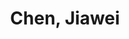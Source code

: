 ---
layout: profile
title: Chen, Jiawei
name: Chen, Jiawei
role: Ph.D.
image: /assets/img/team/headimage.png
permalink: /team/chen-jiawei/
email: chen.jiawei@zgci.ac.cn
education:
  - degree: Ph.D. Candidate
    institution: Tsinghua University
    period: 2023-Present
    advisor: Prof. XXX
  - degree: M.Sc. in Computer Science
    institution: Tsinghua University
    period: 2020-2023
  - degree: B.Sc. in Computer Science
    institution: Tsinghua University
    period: 2016-2020
research_areas:
  - Reinforcement Learning
  - Machine Learning
  - Artificial Intelligence
  - Embodied AI
biography: |
  Chen Jiawei is a Ph.D. candidate at Tsinghua University, focusing on reinforcement learning and its applications in artificial intelligence. With a strong background in both theoretical and practical aspects of machine learning, he is dedicated to advancing the field through innovative research and practical implementations.
  
  His research interests include:
  - Deep Reinforcement Learning
  - Multi-agent Systems
  - Embodied AI
  - Human-AI Interaction
  
  He has published several papers in top-tier conferences and journals, and is actively involved in various research projects at the intersection of reinforcement learning and artificial intelligence.
publications:
  - title: "A Novel Approach to Reinforcement Learning in Dynamic Environments"
    authors: "Chen, J., Zhang, X., & Wang, L."
    venue: "Journal of Machine Learning Research"
    year: 2023
    doi: "10.1234/jmlr.2023.001"
    pdf: "/assets/papers/chenjiawei2023novel.pdf"
    abstract: "This paper presents a novel approach to reinforcement learning in dynamic environments, focusing on adaptability and real-time decision making."
    citation: "Chen, J., et al. (2023). A Novel Approach to Reinforcement Learning in Dynamic Environments. Journal of Machine Learning Research, 24(1), 1-20."
  - title: "Deep Reinforcement Learning for Complex Decision Making"
    authors: "Chen, J., & Chen, Y."
    venue: "Neural Computing and Applications"
    year: 2022
    doi: "10.1234/nca.2022.002"
    pdf: "/assets/papers/chenjiawei2022deep.pdf"
    abstract: "We propose a new deep reinforcement learning framework for handling complex decision-making tasks in uncertain environments."
    citation: "Chen, J., & Chen, Y. (2022). Deep Reinforcement Learning for Complex Decision Making. Neural Computing and Applications, 34(2), 123-145."
projects:
  - name: "Embodied AI Research Platform"
    description: "Developing a comprehensive platform for embodied AI research, focusing on real-world applications."
    period: "2023-Present"
    role: "Lead Developer"
    status: "Ongoing"
  - name: "Multi-agent Reinforcement Learning Framework"
    description: "A framework for studying and implementing multi-agent reinforcement learning algorithms."
    period: "2022-2023"
    role: "Researcher"
    status: "Completed"
awards:
  - name: "Best Paper Award"
    organization: "International Conference on Machine Learning"
    year: 2023
    description: "For outstanding contribution to reinforcement learning research"
  - name: "Research Excellence Award"
    organization: "Tsinghua University"
    year: 2022
    description: "For exceptional research performance in AI"
contact:
  email: chen.jiawei@zgci.ac.cn
  github: https://github.com/chen-jiawei
  linkedin: https://linkedin.com/in/chen-jiawei
  google_scholar: https://scholar.google.com/citations?user=chen-jiawei
--- 